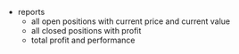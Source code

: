 

- reports
  - all open positions with current price and current value
  - all closed positions with profit
  - total profit and performance
